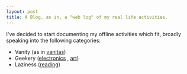 ```yaml
---
layout: post
title: A Blog, as in, a "web log" of my real life activities.
---
```


I've decided to start documenting my offline activities which fit, broadly speaking into the following categories:
- Vanity (as in [vanitas](https://en.wikipedia.org/wiki/Vanitas))
- Geekery ([electronics](https://github.com/sachawheeler/hourglass) , [art](https://www.instagram.com/sachawheeler/))
- Laziness ([reading](https://www.goodreads.com/review/list/57934627))

